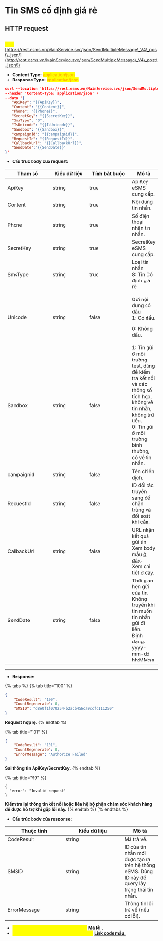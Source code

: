 # Tin SMS cố định giá rẻ

## HTTP request

\
<mark style="color:yellow;">**`POST`**</mark> [https://rest.esms.vn/MainService.svc/json/SendMultipleMessage\_V4\_post\_json/](http://rest.esms.vn/MainService.svc/json/SendMultipleMessage\_V4\_post\_json/)\


* **Content Type:** <mark style="color:orange;">application/json</mark>
* **Response Type:** <mark style="color:orange;">application/json</mark>

```json
curl --location 'https://rest.esms.vn/MainService.svc/json/SendMultipleMessage_V4_post_json/' \
--header 'Content-Type: application/json' \
--data '{
   "ApiKey": "{{ApiKey}}",
   "Content": "{{Content}}",
   "Phone": "{{Phone}}",
   "SecretKey": "{{SecretKey}}",
   "SmsType": "8",
   "IsUnicode": "{{IsUnicode}}",
   "Sandbox": "{{Sandbox}}",
   "campaignid": "{{campaignid}}",
   "RequestId": "{{RequestId}}",
   "CallbackUrl": "{{CallbackUrl}}",
   "SendDate":"{{SendDate}}"
}'
```

* **Cấu trúc body của request:**

<table><thead><tr><th width="145">Tham số</th><th width="121">Kiểu dữ liệu</th><th width="147" data-type="checkbox">Tính bắt buộc</th><th>Mô tả</th></tr></thead><tbody><tr><td>ApiKey</td><td>string</td><td>true</td><td>ApiKey eSMS cung cấp.</td></tr><tr><td>Content</td><td>string</td><td>true</td><td>Nội dung tin nhắn.</td></tr><tr><td>Phone</td><td>string</td><td>true</td><td>Số điện thoại nhận tin nhắn.</td></tr><tr><td>SecretKey</td><td>string</td><td>true</td><td>SecretKey eSMS cung cấp.</td></tr><tr><td>SmsType</td><td>string</td><td>true</td><td>Loại tin nhắn<br>8: Tin Cố định giá rẻ</td></tr><tr><td>Unicode</td><td>string</td><td>false</td><td><p>Gửi nội dung có dấu<br>1: Có dấu.</p><p>0: Không dấu.</p></td></tr><tr><td>Sandbox</td><td>string</td><td>false</td><td>1: Tin gửi ở môi trường test, dùng để kiểm tra kết nối và các thông số tích hợp, không về tin nhắn, không trừ tiền.<br>0: Tin gửi ở môi trường bình thường, có về tin nhắn.</td></tr><tr><td>campaignid</td><td>string</td><td>false</td><td>Tên chiến dịch.</td></tr><tr><td>RequestId</td><td>string</td><td>false</td><td>ID đối tác truyền sang để chặn trùng và đối soát khi cần.</td></tr><tr><td>CallbackUrl</td><td>string</td><td>false</td><td>URL nhận kết quả gửi tin. <br>Xem body mẫu <a href="https://samplefordevelopers.esms.vn/#20f85e1f-3d9e-4ff4-bc4f-8d9c9edbc88a">ở đây</a>.<br>Xem chi tiết <a href="../callback-url.md">ở đây</a>.</td></tr><tr><td>SendDate</td><td>string</td><td>false</td><td>Thời gian hẹn gửi của tin. <br>Không truyền khi tin muốn tin nhắn gửi đi liền.<br>Định dạng: yyyy-mm-dd hh:MM:ss</td></tr></tbody></table>

***

* **Response:**

{% tabs %}
{% tab title="100" %}
```json
{
    "CodeResult": "100",
    "CountRegenerate": 0,
    "SMSID": "d8e0f1f0702544b2acb456ca9ccfd111250"
}
```

**Request hợp lệ.**
{% endtab %}

{% tab title="101" %}
```json
{
    "CodeResult": "101",
    "CountRegenerate": 0,
    "ErrorMessage": "Authorize Failed"
}
```

**Sai thông tin ApiKey/SecretKey.**
{% endtab %}

{% tab title="99" %}
```
{
  "error": "Invalid request"
}
```

**Kiểm tra lại thông tin kết nối hoặc liên hệ bộ phận chăm sóc khách hàng để được hỗ trợ khi gặp lỗi này.**
{% endtab %}
{% endtabs %}

* **Cấu trúc body của response:**

<table><thead><tr><th width="176">Thuộc tính</th><th width="178">Kiểu dữ liệu</th><th>Mô tả</th></tr></thead><tbody><tr><td>CodeResult</td><td>string</td><td>Mã trả về.</td></tr><tr><td>SMSID</td><td>string</td><td>ID của tin nhắn mới được tạo ra trên hệ thống eSMS. Dùng ID này để query lấy trạng thái tin nhắn.</td></tr><tr><td>ErrorMessage</td><td>string</td><td>Thông tin lỗi trả về (nếu có lỗi).</td></tr></tbody></table>

* _<mark style="color:yellow;">**Thông tin chi tiết mã lỗi xem ở bảng:**</mark>_ [**Mã lỗi**](../bang-ma-loi.md) **.**
* _<mark style="color:yellow;">**Lấy code mẫu của các ngôn ngữ ở link:**</mark>_ [**Link code mẫu.**](https://samplefordevelopers.esms.vn/#562c21f1-e073-4352-8a24-eac62657953b)
